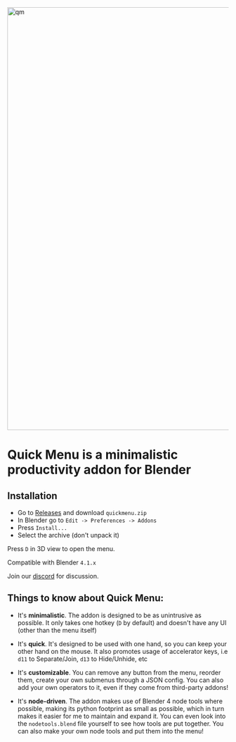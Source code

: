 
<img width="960" alt="qm" src="https://github.com/passivestar/quickmenu/assets/60579014/6b419737-61f4-419c-9e14-5db46e104fcc">

# Quick Menu is a minimalistic productivity addon for Blender

## Installation

- Go to [Releases](https://github.com/passivestar/quickmenu/releases) and download `quickmenu.zip`
- In Blender go to `Edit -> Preferences -> Addons`
- Press `Install...`
- Select the archive (don't unpack it)

Press `D` in 3D view to open the menu.

Compatible with Blender `4.1.x`

Join our [discord](https://discord.gg/pPHQ5HQ) for discussion.

## Things to know about Quick Menu:

- It's **minimalistic**. The addon is designed to be as unintrusive as possible. It only takes one hotkey (`D` by default) and doesn't have any UI (other than the menu itself)

- It's **quick**. It's designed to be used with one hand, so you can keep your other hand on the mouse. It also promotes usage of accelerator keys, i.e `d11` to Separate/Join, `d13` to Hide/Unhide, etc

- It's **customizable**. You can remove any button from the menu, reorder them, create your own submenus through a JSON config. You can also add your own operators to it, even if they come from third-party addons!

- It's **node-driven**. The addon makes use of Blender 4 node tools where possible, making its python footprint as small as possible, which in turn makes it easier for me to maintain and expand it. You can even look into the `nodetools.blend` file yourself to see how tools are put together. You can also make your own node tools and put them into the menu!
